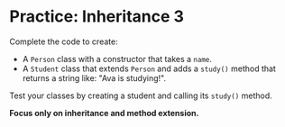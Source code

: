 # Practice: Inheritance 3

Complete the code to create:
- A `Person` class with a constructor that takes a `name`.
- A `Student` class that extends `Person` and adds a `study()` method that returns a string like: "Ava is studying!".

Test your classes by creating a student and calling its `study()` method.

**Focus only on inheritance and method extension.**
